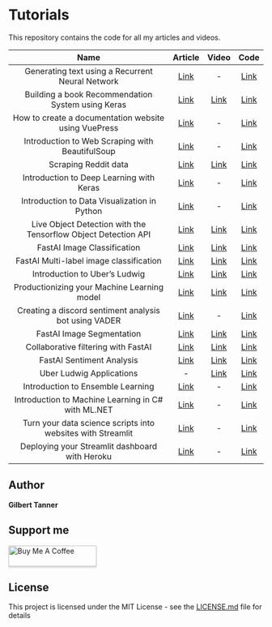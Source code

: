 # Tutorials

This repository contains the code for all my articles and videos.

| Name         | Article | Video | Code |
|:---------------:|:--------:|:----------:|:------:|
| Generating text using a Recurrent Neural Network | [Link](https://gilberttanner.com/blog/generating-text-using-a-recurrent-neuralnetwork) | - | [Link](https://github.com/TannerGilbert/Tutorials/blob/master/Keras-Tutorials/4.%20LSTM%20Text%20Generation/Keras%20LSTM%20Text%20Generation.ipynb) |
| Building a book Recommendation System using Keras | [Link](https://gilberttanner.com/blog/building-a-book-recommendation-system-usingkeras) | [Link](https://youtu.be/4vwNkHFuZBk) | [Link](https://github.com/TannerGilbert/Tutorials/blob/master/Recommendation%20System/Recommendation%20System.ipynb) |
| How to create a documentation website using VuePress | [Link](https://gilberttanner.com/blog/how-to-create-a-documentation-website-usingvuepress) | - | [Link](https://github.com/TannerGilbert/Tutorials/tree/master/VuePress%20Documentation%20Website) |
| Introduction to Web Scraping with BeautifulSoup | [Link](https://gilberttanner.com/blog/introduction-to-web-scraping-with-beautifulsoup) | - | [Link](https://github.com/TannerGilbert/Tutorials/tree/master/Introduction%20to%20Web%20Scraping%20with%20BeautifulSoup) |
| Scraping Reddit data | [Link](https://gilberttanner.com/blog/scraping-redditdata) | [Link](https://youtu.be/7iC3aqRhMFQ) | [Link](https://github.com/TannerGilbert/Tutorials/tree/master/Reddit%20Webscraping%20using%20PRAW) |
| Introduction to Deep Learning with Keras | [Link](https://gilberttanner.com/blog/introduction-to-deep-learning-withkeras) | - | [Link](https://github.com/TannerGilbert/Tutorials/blob/master/Introduction%20to%20Deep%20Learning%20with%C2%A0Keras/Introduction%20to%20Deep%20Learning%20with%20Keras.ipynb) |
| Introduction to Data Visualization in Python | [Link](https://gilberttanner.com/blog/introduction-to-data-visualization-inpython) | - | [Link](https://github.com/TannerGilbert/Tutorials/tree/master/Introduction%20to%20Data%20Visualization%20in%C2%A0Python) |
| Live Object Detection with the Tensorflow Object Detection API | [Link](https://gilberttanner.com/blog/live-object-detection) | [Link](https://youtu.be/NV1g0DYb_vs) | [Link](https://github.com/TannerGilbert/Tutorials/blob/master/Tensorflow%20Object%20Detection/detect_object_in_webcam_video.ipynb) |
| FastAI Image Classification | [Link](https://gilberttanner.com/blog/fastai-image-classification) | [Link](https://youtu.be/mWSrzJ-jANM) | [Link](https://github.com/TannerGilbert/Tutorials/blob/master/FastAI/Animal%20detector%20from%20Google%20images.ipynb) |
| FastAI Multi-label image classification | [Link](https://gilberttanner.com/blog/fastai-multi-label-image-classification) | [Link](https://youtu.be/IPXr_L4qdEg) | [Link](https://github.com/TannerGilbert/Tutorials/blob/master/FastAI/%20Multi-label%20prediction%20with%20Planet%20Amazon%20dataset.ipynb) |
| Introduction to Uber’s Ludwig | [Link](https://gilberttanner.com/blog/introduction-to-ubers-ludwig) | [Link](https://youtu.be/uSOsos2eKHI) | [Link](https://github.com/TannerGilbert/Tutorials/tree/master/Uber%20Ludwig%20Introduction) |
| Productionizing your Machine Learning model | [Link](https://gilberttanner.com/blog/productionizing-your-machine-learning-model) | [Link](https://youtu.be/tjSV6pzJsGg) | [Link](https://github.com/TannerGilbert/Tutorials/tree/master/Deploying%20your%20ML%20Model) |
| Creating a discord sentiment analysis bot using VADER | [Link](https://gilberttanner.com/blog/creating-a-discord-sentiment-analysis-bot-using-vader) | - | [Link](https://github.com/TannerGilbert/Tutorials/tree/master/Discord%20Sentiment%20Analysis%20Bot) |
| FastAI Image Segmentation | [Link](https://gilberttanner.com/blog/fastai-image-segmentation) | [Link](https://youtu.be/X6vqwM15tl8) | [Link](https://github.com/TannerGilbert/Tutorials/blob/master/FastAI/Image%20segmentation%20on%20CamVid%20dataset.ipynb) |
| Collaborative filtering with FastAI | [Link](https://gilberttanner.com/blog/collaborative-filtering-with-fastai) | [Link](https://youtu.be/Svz02ezIbnE) | [Link](https://github.com/TannerGilbert/Tutorials/blob/master/FastAI/Book%20Recommendation%20System.ipynb) |
| FastAI Sentiment Analysis | [Link](https://gilberttanner.com/blog/fastai-sentiment-analysis) | [Link](https://youtu.be/pR9gqcYAG-c) | [Link](https://github.com/TannerGilbert/Tutorials/blob/master/FastAI/Twitter%20US%20Airline%20Sentiment.ipynb) |
| Uber Ludwig Applications | - | [Link](https://youtu.be/oN1_XLGk91k) | [Link](https://github.com/TannerGilbert/Tutorials/tree/master/Uber%20Ludwig%20Examples) |
| Introduction to Ensemble Learning | [Link](https://gilberttanner.com/blog/introduction-to-ensemble-learning) | - | [Link](https://github.com/TannerGilbert/Tutorials/tree/master/A%20guide%20to%20Ensemble%C2%A0Learning) |
| Introduction to Machine Learning in C# with ML.NET | [Link](https://gilberttanner.com/blog/introduction-to-machine-learning-in-c-with-ml-net) | - | [Link](https://github.com/TannerGilbert/Tutorials/tree/master/Introduction%20to%20Machine%20Learning%20in%20C%23%20with%20ML.NET/CreditCardFraudDetection) |
| Turn your data science scripts into websites with Streamlit | [Link](https://gilberttanner.com/blog/turn-your-data-science-script-into-websites-with-streamlit) | - | [Link](https://github.com/TannerGilbert/Tutorials/tree/master/Streamlit) |
| Deploying your Streamlit dashboard with Heroku | [Link](https://gilberttanner.com/blog/deploying-your-streamlit-dashboard-with-heroku) | - | [Link](https://github.com/TannerGilbert/Tutorials/tree/master/Streamlit/Deploy-Application-with-Heroku) |

## Author
 **Gilbert Tanner**
 
## Support me

<a href="https://www.buymeacoffee.com/gilberttanner" target="_blank"><img src="https://www.buymeacoffee.com/assets/img/custom_images/orange_img.png" alt="Buy Me A Coffee" style="height: 41px !important;width: 174px !important;box-shadow: 0px 3px 2px 0px rgba(190, 190, 190, 0.5) !important;-webkit-box-shadow: 0px 3px 2px 0px rgba(190, 190, 190, 0.5) !important;" ></a>

## License

This project is licensed under the MIT License - see the [LICENSE.md](LICENSE) file for details
